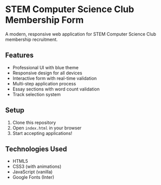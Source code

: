 # STEM Computer Science Club Membership Form

A modern, responsive web application for STEM Computer Science Club membership recruitment.

## Features
- Professional UI with blue theme
- Responsive design for all devices
- Interactive form with real-time validation
- Multi-step application process
- Essay sections with word count validation
- Track selection system

## Setup
1. Clone this repository
2. Open `index.html` in your browser
3. Start accepting applications!

## Technologies Used
- HTML5
- CSS3 (with animations)
- JavaScript (vanilla)
- Google Fonts (Inter)
